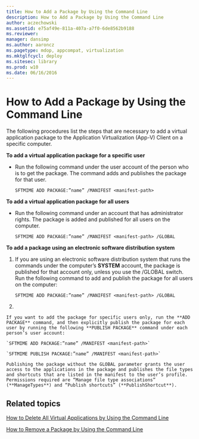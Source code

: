 ```yaml
---
title: How to Add a Package by Using the Command Line
description: How to Add a Package by Using the Command Line
author: aczechowski
ms.assetid: e75af49e-811a-407a-a7f0-6de8562b9188
ms.reviewer: 
manager: dansimp
ms.author: aaroncz
ms.pagetype: mdop, appcompat, virtualization
ms.mktglfcycl: deploy
ms.sitesec: library
ms.prod: w10
ms.date: 06/16/2016
---
```



# How to Add a Package by Using the Command Line


The following procedures list the steps that are necessary to add a virtual application package to the Application Virtualization (App-V) Client on a specific computer.

**To add a virtual application package for a specific user**

-   Run the following command under the user account of the person who is to get the package. The command adds and publishes the package for that user.

    `SFTMIME ADD PACKAGE:”name” /MANIFEST <manifest-path>`

**To add a virtual application package for all users**

-   Run the following command under an account that has administrator rights. The package is added and published for all users on the computer.

    `SFTMIME ADD PACKAGE:”name” /MANIFEST <manifest-path> /GLOBAL`

**To add a package using an electronic software distribution system**

1.  If you are using an electronic software distribution system that runs the commands under the computer’s **SYSTEM** account, the package is published for that account only, unless you use the /GLOBAL switch. Run the following command to add and publish the package for all users on the computer:

    `SFTMIME ADD PACKAGE:”name” /MANIFEST <manifest-path> /GLOBAL`

2.  

    If you want to add the package for specific users only, run the **ADD PACKAGE** command, and then explicitly publish the package for each user by running the following **PUBLISH PACKAGE** command under each person’s user account:

    `SFTMIME ADD PACKAGE:”name” /MANIFEST <manifest-path>`

    `SFTMIME PUBLISH PACKAGE:”name” /MANIFEST <manifest-path>`

    Publishing the package without the GLOBAL parameter grants the user access to the applications in the package and publishes the file types and shortcuts that are listed in the manifest to the user’s profile. Permissions required are “Manage file type associations” (**ManageTypes**) and “Publish shortcuts” (**PublishShortcut**).

## Related topics


[How to Delete All Virtual Applications by Using the Command Line](how-to-delete-all-virtual-applications-by-using-the-command-line.md)

[How to Remove a Package by Using the Command Line](how-to-remove-a-package-by-using-the-command-line.md)

 

 





